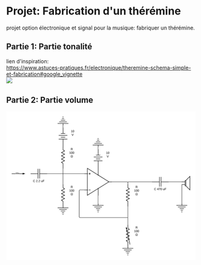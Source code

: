 # Projet: Fabrication d'un thérémine
projet option électronique et signal pour la musique: fabriquer un thérémine.  

## Partie 1: Partie tonalité
lien d'inspiration:  
https://www.astuces-pratiques.fr/electronique/theremine-schema-simple-et-fabrication#google_vignette  
![](https://www.astuces-pratiques.fr/image/electronique/theremine-schema-simple-et-fabrication/theremine-schema-simple.webp)

## Partie 2: Partie volume
![](https://github.com/EstelleTournassat/Theremin/blob/main/Diagramme%20vierge%20(4).png)
